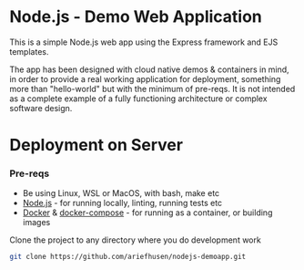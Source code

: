 # Node.js - Demo Web Application

This is a simple Node.js web app using the Express framework and EJS templates.

The app has been designed with cloud native demos & containers in mind, in order to provide a real working application for deployment, something more than "hello-world" but with the minimum of pre-reqs. It is not intended as a complete example of a fully functioning architecture or complex software design.

# Deployment on Server


### Pre-reqs

- Be using Linux, WSL or MacOS, with bash, make etc
- [Node.js](https://nodejs.org/en/) - for running locally, linting, running tests etc
- [Docker](https://docs.docker.com/get-docker/) & [docker-compose](https://docs.docker.com/compose/install/) - for running as a container, or building images


Clone the project to any directory where you do development work
  
```bash
git clone https://github.com/ariefhusen/nodejs-demoapp.git
```
